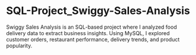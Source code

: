 # SQL-Project_Swiggy-Sales-Analysis
Swiggy Sales Analysis is an SQL-based project where I analyzed food delivery data to extract business insights. Using MySQL, I explored customer orders, restaurant performance, delivery trends, and product popularity.
